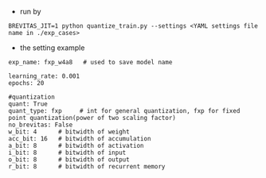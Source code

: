 * run by

```BREVITAS_JIT=1 python quantize_train.py --settings <YAML settings file name in ./exp_cases>```

* the setting example

```
exp_name: fxp_w4a8   # used to save model name
  
learning_rate: 0.001
epochs: 20

#quantization
quant: True
quant_type: fxp     # int for general quantization, fxp for fixed point quantization(power of two scaling factor)
no_brevitas: False
w_bit: 4      # bitwidth of weight
acc_bit: 16   # bitwidth of accumulation
a_bit: 8      # bitwidth of activation
i_bit: 8      # bitwidth of input
o_bit: 8      # bitwidth of output
r_bit: 8      # bitwidth of recurrent memory
```
